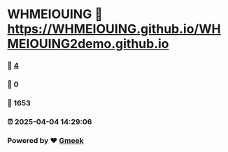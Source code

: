# WHMEIOUING :link: https://WHMEIOUING.github.io/WHMEIOUING2demo.github.io 
### :page_facing_up: [4](https://WHMEIOUING.github.io/WHMEIOUING2demo.github.io/tag.html) 
### :speech_balloon: 0 
### :hibiscus: 1653 
### :alarm_clock: 2025-04-04 14:29:06 
### Powered by :heart: [Gmeek](https://github.com/Meekdai/Gmeek)
